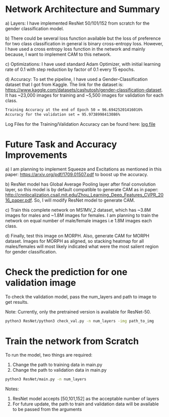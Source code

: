 # Network Architecture and Summary

a) Layers: I have implemented ResNet 50/101/152 from scratch for the gender classification model. 

b) There could be several loss function available but the loss of preference for two class classification in general is binary cross-entropy loss. However, I have used a cross entropy loss function in the network and mainly because, I want to implement CAM to this network.

c) Optimizations: I have used standard Adam Optimizer, with initial learning rate of 0.1 with step reduction by factor of 0.1 every 15 epochs. 

d) Accuracy: To set the pipeline, I have used a Gender-Classification dataset that I got from Kaggle. The link for the dataset is: https://www.kaggle.com/datasets/cashutosh/gender-classification-dataset. It has ~23,000 images for training and ~5,500 images for validation for each class. 

~~~bash
Training Accuracy at the end of Epoch 50 = 96.69425201416016%
Accuracy for the validation set = 95.9738998413086%
~~~
Log Files for the Training/Validation Accuracy can be found here: [log file](https://github.com/Czajka-Teaching/semester-project-abhatta1234/blob/main/ResNet/gender_classification_resnet.o337624)
# Future Task and Accuracy Improvements

a) I am planning to implement Squeeze and Excitations as mentioned in this paper: https://arxiv.org/pdf/1709.01507.pdf to boost up the accuracy.

b) ResNet model has Global Average Pooling layer after final convolution layer, so this model is by default compatible to generate CAM as in paper: http://cnnlocalization.csail.mit.edu/Zhou_Learning_Deep_Features_CVPR_2016_paper.pdf. So, I will modify ResNet model to generate CAM.

c) Train this complete network on MS1MV_2 dataset, which has ~3.8M images for males and ~1.8M images for females. I am planning to train the network on equal number of male/female images i.e 1.8M images each class.

d) Finally, test this image on MORPH. Also, generate CAM for MORPH dataset. Images for MORPH as aligned, so stacking heatmap for all males/females will most likely indicated what were the most salient region for gender classification. 


# Check the prediction for one validation image

To check the validation model, pass the num_layers and path to image to get results.

Note: Currently, only the pretrained version is available for ResNet-50.

~~~bash
python3 ResNet/python3 check_val.py -n num_layers -img path_to_img
~~~


# Train the network from Scratch

To run the model, two things are required:

1) Change the path to training data in main.py
2) Change the path to validation data in main.py


~~~bash
python3 ResNet/main.py -n num_layers
~~~

Notes:
1) ResNet model accepts [50,101,152] as the acceptable number of layers
2) For future update, the path to train and validation data will be available to be passed from the arguments
